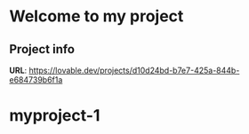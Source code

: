 # Welcome to my project

## Project info

**URL**: https://lovable.dev/projects/d10d24bd-b7e7-425a-844b-e684739b6f1a






# myproject-1
